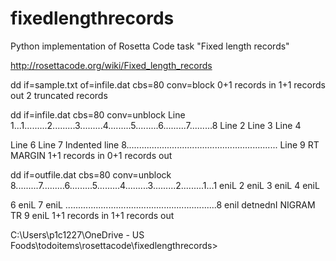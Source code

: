 # fixedlengthrecords
Python implementation of Rosetta Code task "Fixed length records"

http://rosettacode.org/wiki/Fixed_length_records

dd if=sample.txt of=infile.dat cbs=80 conv=block
0+1 records in
1+1 records out
2 truncated records

dd if=infile.dat cbs=80 conv=unblock
Line 1...1.........2.........3.........4.........5.........6.........7.........8
Line 2
Line 3
Line 4

Line 6
Line 7
     Indented line 8............................................................
Line 9                                                                 RT MARGIN
1+1 records in
0+1 records out

dd if=outfile.dat cbs=80 conv=unblock
8.........7.........6.........5.........4.........3.........2.........1...1 eniL
2 eniL
3 eniL
4 eniL

6 eniL
7 eniL
............................................................8 enil detnednI
NIGRAM TR                                                                 9 eniL
1+1 records in
1+1 records out

C:\Users\p1c1227\OneDrive - US Foods\todoitems\rosettacode\fixedlengthrecords>